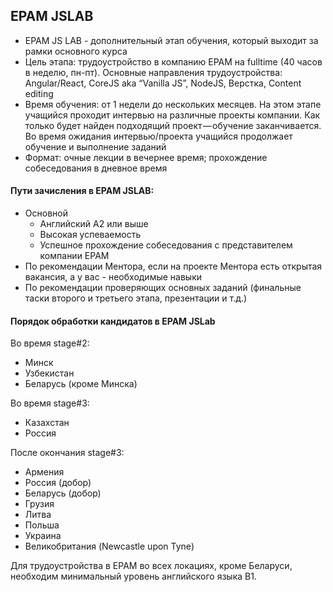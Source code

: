 ## EPAM JSLAB
- EPAM JS LAB - дополнительный этап обучения, который выходит за рамки основного курса
- Цель этапа: трудоустройство в компанию EPAM на fulltime (40 часов в неделю, пн-пт). Основные направления трудоустройства: Angular/React, CoreJS aka “Vanilla JS”, NodeJS, Верстка, Content editing
- Время обучения: от 1 недели до нескольких месяцев. На этом этапе учащийся проходит интервью на различные проекты компании. Как только будет найден подходящий проект — обучение заканчивается. Во время ожидания интервью/проекта учащийся продолжает обучение и выполнение заданий
- Формат: очные лекции в вечернее время; прохождение собеседования в дневное время

#### Пути зачисления в EPAM JSLAB:
- Основной
    - Английский А2 или выше
    - Высокая успеваемость
    - Успешное прохождение собеседования с представителем компании EPAM
- По рекомендации Ментора, если на проекте Ментора есть открытая вакансия, а у вас - необходимые навыки
- По рекомендации проверяющих основных заданий (финальные таски второго и третьего этапа, презентации и т.д.)

#### Порядок обработки кандидатов в EPAM JSLab
Во время stage#2:
- Минск
- Узбекистан
- Беларусь (кроме Минска)  

Во время stage#3:
- Казахстан
- Россия  

После окончания stage#3:
- Армения
- Россия (добор) 
- Беларусь (добор)
- Грузия
- Литва
- Польша
- Украина
- Великобритания (Newcastle upon Tyne)

Для трудоустройства в EPAM во всех локациях, кроме Беларуси, необходим минимальный уровень английского языка В1.
